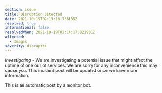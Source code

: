 ```yaml
---
section: issue
title: Disruption Detected
date: 2021-10-19T02:13:16.736185Z
resolved: true
informational: false
resolvedWhen: 2021-10-19T02:14:17.821931Z
affected:
  - Images
severity: disrupted
---
```

*Investigating* - We are investigating a potential issue that might affect the uptime of one our of services. We are sorry for any inconvenience this may cause you. This incident post will be updated once we have more information.

This is an automatic post by a monitor bot.
        